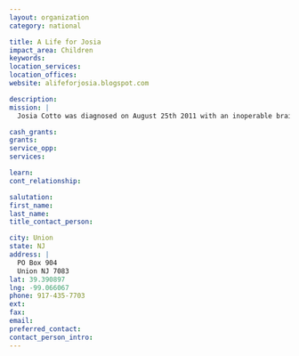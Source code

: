 ```yaml
---
layout: organization
category: national

title: A Life for Josia
impact_area: Children
keywords: 
location_services: 
location_offices: 
website: alifeforjosia.blogspot.com

description: 
mission: |
  Josia Cotto was diagnosed on August 25th 2011 with an inoperable brainstem tumor called Pontine Glioma. Our six-year-old son is currently under the care of Dr. Gravin at the Children’s Hospital of NY Presbyterian/ University of Columbia. Josia has finished his Radiation Treatment and is still on Chemotherapy. This Chemotherapy that Josia is on is called Zolinza as known as Veronstat. We are facing a financial crisis but there is hope for our son, an alternative treatment in Houston Texas. This alternative treatment is proven to have a high success rate where Josia stands a 6% chance on his current Chemotherapy treatment. Our HMO and/or Private insurance do not cover this treatment. We are asking for donations to have our son treated Texas. This alternative treatment has a price tag. That price is over $100,000 for at least one year of treatment.

cash_grants: 
grants: 
service_opp: 
services: 

learn: 
cont_relationship: 

salutation: 
first_name: 
last_name: 
title_contact_person: 

city: Union
state: NJ
address: |
  PO Box 904  
  Union NJ 7083
lat: 39.390897
lng: -99.066067
phone: 917-435-7703
ext: 
fax: 
email: 
preferred_contact: 
contact_person_intro: 
---
```

